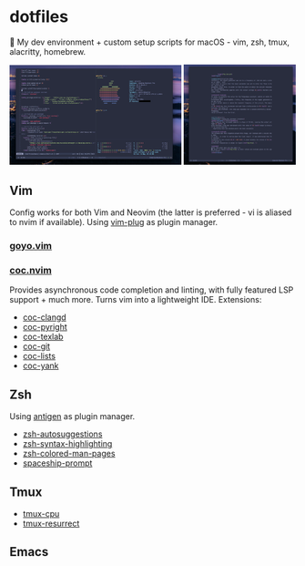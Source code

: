 # dotfiles
🍙 My dev environment + custom setup scripts for macOS - vim, zsh, tmux, alacritty, homebrew.

<p float="left">
  <img src="/screenshots/s1.png?raw=True" width="60%" />
  <img src="/screenshots/s2.png?raw=True" width="39%" /> 
</p>

## Vim
Config works for both Vim and Neovim (the latter is preferred - vi is aliased to nvim if available).
Using [vim-plug](https://github.com/junegunn/vim-plug) as plugin manager.

### [goyo.vim](https://github.com/junegunn/goyo.vim)
### [coc.nvim](https://github.com/neoclide/coc.nvim)
Provides asynchronous code completion and linting, with fully featured LSP support + much more. Turns vim into a lightweight IDE. Extensions:
- [coc-clangd](https://github.com/clangd/coc-clangd)
- [coc-pyright](https://github.com/fannheyward/coc-pyright)
- [coc-texlab](https://github.com/fannheyward/coc-texlab)
- [coc-git](https://github.com/neoclide/coc-git)
- [coc-lists](https://github.com/neoclide/coc-lists)
- [coc-yank](https://github.com/neoclide/coc-yank)

## Zsh
Using [antigen](https://github.com/zsh-users/antigen) as plugin manager.

- [zsh-autosuggestions](https://github.com/zsh-users/zsh-autosuggestions)
- [zsh-syntax-highlighting](https://github.com/zsh-users/zsh-syntax-highlighting)
- [zsh-colored-man-pages](https://github.com/ael-code/zsh-colored-man-pages)
- [spaceship-prompt](https://github.com/denysdovhan/spaceship-prompt)

## Tmux
- [tmux-cpu](https://github.com/tmux-plugins/tmux-cpu)
- [tmux-resurrect](https://github.com/tmux-plugins/tmux-resurrect)


## Emacs
